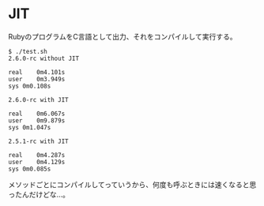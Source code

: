 # JIT

RubyのプログラムをC言語として出力、それをコンパイルして実行する。

```
$ ./test.sh
2.6.0-rc without JIT

real	0m4.101s
user	0m3.949s
sys	0m0.108s

2.6.0-rc with JIT

real	0m6.067s
user	0m9.879s
sys	0m1.047s

2.5.1-rc with JIT

real	0m4.287s
user	0m4.129s
sys	0m0.085s

```

メソッドごとにコンパイルしてっていうから、何度も呼ぶときには速くなると思ったんだけどな…。
